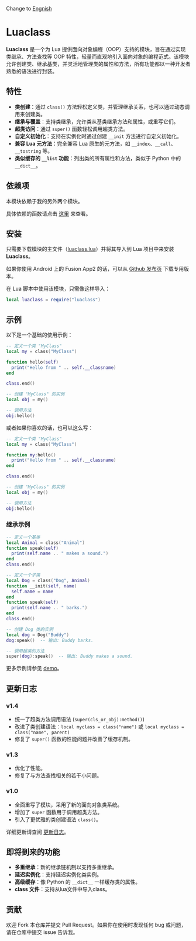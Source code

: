 Change to [Engnish](https://github.com/blanhhy/luaclass/blob/main/README_en.md)

# Luaclass

**Luaclass** 是一个为 Lua 提供面向对象编程（OOP）支持的模块，旨在通过实现类继承、方法查找等 OOP 特性，轻量而直观地引入面向对象的编程范式。该模块允许创建类、继承基类，并灵活地管理类的属性和方法，所有功能都以一种开发者熟悉的语法进行封装。

## 特性

- **类创建**：通过 `class()` 方法轻松定义类，并管理继承关系，也可以通过动态调用来创建类。
- **继承与覆盖**：支持类继承，允许类从基类继承方法和属性，或重写它们。
- **超类访问**：通过 `super()` 函数轻松调用超类方法。
- **自定义初始化**：支持在实例化时通过创建 `__init` 方法进行自定义初始化。
- **兼容 Lua 元方法**：完全兼容 Lua 原生的元方法，如 `__index`、`__call`、`__tostring` 等。
- **类似缓存的 `__list` 功能**：列出类的所有属性和方法，类似于 Python 中的 `__dict__`。

## 依赖项

本模块依赖于我的另外两个模块。

具体依赖的函数请点击 [这里](https://github.com/blanhhy/luaclass/blob/main/requirement.md) 来查看。

## 安装

只需要下载模块的主文件（[luaclass.lua](https://github.com/blanhhy/luaclass/blob/main/luaclass.lua)）并将其导入到 Lua 项目中来安装 **Luaclass**。

如果你使用 Android 上的 Fusion App2 的话，可以从 [Github 发布页](https://github.com/blanhhy/luaclass/releases) 下载专用版本。

在 Lua 脚本中使用该模块，只需像这样导入：

```lua
local luaclass = require("luaclass")
```

## 示例

以下是一个基础的使用示例：

```lua
-- 定义一个类 "MyClass"
local my = class("MyClass")

function hello(self)
  print("Hello from " .. self.__classname)
end

class.end()

-- 创建 "MyClass" 的实例
local obj = my()

-- 调用方法
obj:hello()
```

或者如果你喜欢的话，也可以这么写：

```lua
-- 定义一个类 "MyClass"
local my = class("MyClass")

function my:hello()
  print("Hello from " .. self.__classname)
end

class.end()

-- 创建 "MyClass" 的实例
local obj = my()

-- 调用方法
obj:hello()
```

### 继承示例

```lua
-- 定义一个基类
local Animal = class("Animal")
function speak(self)
  print(self.name .. " makes a sound.")
end
class.end()

-- 定义一个子类
local Dog = class("Dog", Animal)
function __init(self, name)
  self.name = name
end
function speak(self)
  print(self.name .. " barks.")
end
class.end()

-- 创建 Dog 类的实例
local dog = Dog("Buddy")
dog:speak()  -- 输出: Buddy barks.

-- 调用超类的方法
super(dog):speak()  -- 输出: Buddy makes a sound.
```

更多示例请参见 [demo](https://github.com/blanhhy/luaclass/blob/main/demo.lua)。

## 更新日志

### v1.4
- 统一了超类方法调用语法 (`super(cls_or_obj):method()`)
- 改进了类创建语法：`local myclass = class("name")` 或 `local myclass = class("name", parent)`
- 修复了 `super()` 函数的性能问题并改善了缓存机制。

### v1.3
- 优化了性能。
- 修复了与方法查找相关的若干小问题。

### v1.0
- 全面重写了模块，采用了新的面向对象类系统。
- 增加了 `super` 函数用于调用超类方法。
- 引入了更优雅的类创建语法 `class()`。

详细更新请查阅 [更新日志](https://github.com/blanhhy/luaclass/blob/main/changelog.md)。

## 即将到来的功能

- **多重继承**：新的继承链机制以支持多重继承。
- **延迟实例化**：支持延迟实例化类实例。
- **高级缓存**：像 Python 的 `__dict__` 一样缓存类的属性。
- **class 文件**：支持从lua文件中导入class。

## 贡献

欢迎 Fork 本仓库并提交 Pull Request。如果你在使用时发现任何 bug 或问题，请在仓库中提交 issue 告诉我。